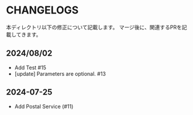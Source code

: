 # CHANGELOGS

本ディレクトリ以下の修正について記載します。
マージ後に、関連するPRを記載してきます。

## 2024/08/02
- Add Test #15
- [update] Parameters are optional. #13

## 2024-07-25
- Add Postal Service (#11)


